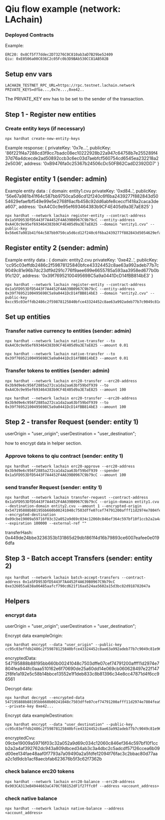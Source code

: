 # Qiu flow example (network: LAchain)

### Deployed Contracts

Example:

```
ERC20: 0x8Cf5f77ddec2D73276C0C810ab3aD7B29be52409
Qiu: 0xE0506a00C036C2c05Fc0b3D9BAb530CC81AB502B
```

## Setup env vars

```
LACHAIN_TESTNET_RPC_URL=https://rpc.testnet.lachain.network
PRIVATE_KEYS=dfba...,0x7e...,0xe42..
```

The PRIVATE_KEY env has to be set to the sender of the transaction.

## Step 1 - Register new entities

### Create entity keys (if necessary)

```
npx hardhat create-new-entity-keys
```

Example response:
{
privateKey: '0x7e...',
publicKey: '86f221f4a7288cd3f9cc7badc08ec10222928b22a947c64758b7e255289f437d76a4dcecde2ad50892ccb3c6ec03d7aebfcf560754cd6545ea232218a22e5036',
address: '0xB9476fa0c25367b24506cDc50FB62CadD2392DD7'
}

## Register entity 1 (sender: admin)

Example entity data : {
domain: entity1.cvu
privateKey: '0xd84..',
publicKey: '56e67a981b41f64c587bb9750ca5d6cd12f240c6f6ba2439277f882843d5054629efaefbf549e99e5e2768f6acfb458c92dd6abfe8ceccf1418a2caca3dea607',
address: '0xA4C0c9e95ef693464383b9CF4E405d9a3E7aE825'
}

```
npx hardhat --network lachain register-entity --contract-address 0x1a5FD953DfD5443F7A4452F4A639B0967C9b79cC --entity-address 0xA4C0c9e95ef693464383b9CF4E405d9a3E7aE825 --domain "entity1.cvu" --public-key 0x56e67a981b41f64c587bb9750ca5d6cd12f240c6f6ba2439277f882843d5054629efaefbf549e99e5e2768f6acfb458c92dd6abfe8ceccf1418a2caca3dea607
```

## Register entity 2 (sender: admin)

Example entity data : {
domain: entity2.cvu
privateKey: '0xe42..',
publicKey: 'cc95c03effdb2486c2f59878125840bfce43324452c8ae63a992adeb77b7c9049c81e96b7dc23df9d291c776f9aee699e6655785a593aa3958ed677b0b91c120',
address: '0x39f76952100495698C5a9a0441DcD14fBB814bE3'
}

```
npx hardhat --network lachain register-entity --contract-address 0x1a5FD953DfD5443F7A4452F4A639B0967C9b79cC --entity-address 0x39f76952100495698C5a9a0441DcD14fBB814bE3 --domain "entity2.cvu" --public-key 0xcc95c03effdb2486c2f59878125840bfce43324452c8ae63a992adeb77b7c9049c81e96b7dc23df9d291c776f9aee699e6655785a593aa3958ed677b0b91c120
```

## Set up entities

### Transfer native currency to entities (sender: admin)

```
npx hardhat --network lachain native-transfer --to 0xA4C0c9e95ef693464383b9CF4E405d9a3E7aE825 --amount 0.01
```

```
npx hardhat --network lachain native-transfer --to 0x39f76952100495698C5a9a0441DcD14fBB814bE3 --amount 0.01

```

### Transfer tokens to entities (sender: admin)

```
npx hardhat --network lachain erc20-transfer --erc20-address 0x3b9d9e6c956f2885a272ca1da2aa63bf59bdf939 --to 0xA4C0c9e95ef693464383b9CF4E405d9a3E7aE825 --amount 100
```

```
npx hardhat --network lachain erc20-transfer --erc20-address 0x3b9d9e6c956f2885a272ca1da2aa63bf59bdf939 --to 0x39f76952100495698C5a9a0441DcD14fBB814bE3 --amount 100
```

## Step 2 - transfer Request (sender: entity 1)

userOrigin = "user_origin";
userDestination = "user_destination";

how to encrypt data in helper section.

### Approve tokens to qiu contract (sender: entity 1)

```
npx hardhat --network lachain erc20-approve --erc20-address 0x3b9d9e6c956f2885a272ca1da2aa63bf59bdf939 --spender 0x1a5FD953DfD5443F7A4452F4A639B0967C9b79cC --amount 100
```

### send transfer Request (sender: entity 1)

```
npx hardhat --network lachain transfer-request --contract-address 0x1a5FD953DfD5443F7A4452F4A639B0967C9b79cC --origin-domain entity1.cvu --destination-domain entity2.cvu --amount 1 --encrypted-origin 0x547195888b88195bb660b00241048c7503dffe07cef74791200afff11d2974e7804fea944fc0aaa510162e6f70690de25a60dd14e069cb060628497e22f1472f8fe1a192e5c58b14bbce13552e1f1deb833c8b81396c34e8cc47871d4f6cc96561 --encrypted-destination 0x09cbe19009a59716f03c32a052a9d69c034c12060c846ef364c597bf10f1ccb2a2a4af392762dc943a809dbced34ab3c3a4dbc2c5adcdf57126ccea6b09d00ee134fae48aaf0f7793a7a09490a2a5fdfe12094f76fac3c2bbac80d77aaa2c1d9dcb1acf8aecbfab623676b5f3c62f7362b --expiration 100000 --external-ref ""
```

transferHash: 0x449de24bbe3236353b131865d29db1861f4d16b79893ce6007eafee0e0196dfa

## Step 3 - Batch accept Transfers (sender: entity 2)

```
npx hardhat --network lachain batch-accept-transfers --contract-address 0x1a5FD953DfD5443F7A4452F4A639B0967C9b79cC 0xe326055a838a06485aafcf790cd621f16aa524aa5602a15d3bc82d918782047a
```

## Helpers

### encrypt data

userOrigin = "user_origin";
userDestination = "user_destination";

Encrypt data exampleOrigin:

```
npx hardhat encrypt --data "user_origin" --public-key cc95c03effdb2486c2f59878125840bfce43324452c8ae63a992adeb77b7c9049c81e96b7dc23df9d291c776f9aee699e6655785a593aa3958ed677b0b91c120
```

encryptedData: 547195888b88195bb660b00241048c7503dffe07cef74791200afff11d2974e7804fea944fc0aaa510162e6f70690de25a60dd14e069cb060628497e22f1472f8fe1a192e5c58b14bbce13552e1f1deb833c8b81396c34e8cc47871d4f6cc96561

Decrypt data:

```
npx hardhat decrypt --encrypted-data 547195888b88195bb660b00241048c7503dffe07cef74791200afff11d2974e7804fea944fc0aaa510162e6f70690de25a60dd14e069cb060628497e22f1472f8fe1a192e5c58b14bbce13552e1f1deb833c8b81396c34e8cc47871d4f6cc96561 --private-key 0xe42...
```

Encrypt data exampleDestination:

```
npx hardhat encrypt --data "user_destination" --public-key cc95c03effdb2486c2f59878125840bfce43324452c8ae63a992adeb77b7c9049c81e96b7dc23df9d291c776f9aee699e6655785a593aa3958ed677b0b91c120
```

encryptedCvu: 09cbe19009a59716f03c32a052a9d69c034c12060c846ef364c597bf10f1ccb2a2a4af392762dc943a809dbced34ab3c3a4dbc2c5adcdf57126ccea6b09d00ee134fae48aaf0f7793a7a09490a2a5fdfe12094f76fac3c2bbac80d77aaa2c1d9dcb1acf8aecbfab623676b5f3c62f7362b

### check balance erc20 tokens

```
npx hardhat --network lachain erc20-balance --erc20-address 0x903CA313eB4944663aC470Cf88152dF1f27ffc0f --address <account_address>
```

### check native balance

```
npx hardhat --network lachain native-balance --address <account_address>
```
